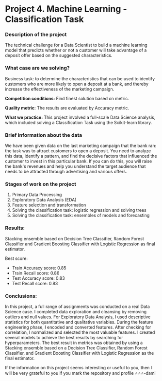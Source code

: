# Project 4. Machine Learning - Classification Task


### Description of the project
The technical challenge for a Data Scientist to build a machine learning model that predicts whether or not a customer will take advantage of a deposit offer based on the suggested characteristics.

### What case are we solving?
Business task: to determine the characteristics that can be used to identify customers who are more likely to open a deposit at a bank, and thereby increase the effectiveness of the marketing campaign.

**Competition conditions:**
Find finest solution based on metric.

**Quality metric:**
The results are evaluated by Accuracy metric.

**What we practice:**
This project involved a full-scale Data Science analysis, which included solving a Classification Task using the Scikit-learn library.


### Brief information about the data
We have been given data on the last marketing campaign that the bank ran: the task was to attract customers to open a deposit. You need to analyze this data, identify a pattern, and find the decisive factors that influenced the customer to invest in this particular bank. If you can do this, you will raise the bank's revenues and help you understand the target audience that needs to be attracted through advertising and various offers.



### Stages of work on the project
1. Primary Data Processing
2. Exploratory Data Analysis (EDA)
3. Feature selection and transformation
4. Solving the classification task: logistic regression and solving trees
5. Solving the classification task: ensembles of models and forecasting


### Results:

Stacking ensemble based on Decision Tree Classifier, Random Forest Classifier and Gradient Boosting Classifier with Logistic Regression as final estimator.

Best score:
* Train Accuracy score: 0.85
* Train Recall score: 0.86
* Test Accuracy score: 0.83
* Test Recall score: 0.83

### Conclusions:

In this project, a full range of assignments was conducted on a real Data Science case. I completed data exploration and cleansing by removing outliers and null values. For Exploratory Data Analysis, I used descriptive statistics for both quantitative and qualitative variables. During the feature engineering phase, I encoded and converted features. After checking for correlation, I normalized and selected the most valuable features. I created several models to achieve the best results by searching for hyperparameters. The best result in metrics was obtained by using a Stacking ensemble based on a Decision Tree Classifier, Random Forest Classifier, and Gradient Boosting Classifier with Logistic Regression as the final estimator.


If the information on this project seems interesting or useful to you, then I will be very grateful to you if you mark the repository and profile ⭐️⭐️⭐️-dami